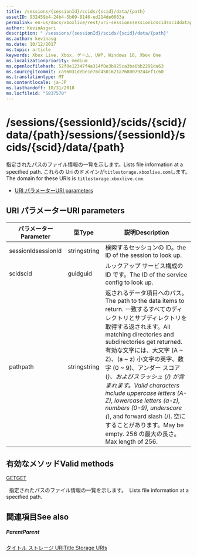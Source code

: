 ```yaml
---
title: /sessions/{sessionId}/scids/{scid}/data/{path}
assetID: 932459b4-24b4-5b09-8146-ed214de0083a
permalink: en-us/docs/xboxlive/rest/uri-sessionssessionidscidssciddatapath.html
author: KevinAsgari
description: " /sessions/{sessionId}/scids/{scid}/data/{path}"
ms.author: kevinasg
ms.date: 10/12/2017
ms.topic: article
keywords: Xbox Live, Xbox, ゲーム, UWP, Windows 10, Xbox One
ms.localizationpriority: medium
ms.openlocfilehash: 52f0e12347f4a314f8e3b925ca3ba6bb2291da63
ms.sourcegitcommit: ca96031debe1e76d4501621a7680079244ef1c60
ms.translationtype: MT
ms.contentlocale: ja-JP
ms.lasthandoff: 10/31/2018
ms.locfileid: "5837570"
---
```

# <a name="sessionssessionidscidssciddatapath"></a><span data-ttu-id="d7eeb-104">/sessions/{sessionId}/scids/{scid}/data/{path}</span><span class="sxs-lookup"><span data-stu-id="d7eeb-104">/sessions/{sessionId}/scids/{scid}/data/{path}</span></span>
<span data-ttu-id="d7eeb-105">指定されたパスのファイル情報の一覧を示します。</span><span class="sxs-lookup"><span data-stu-id="d7eeb-105">Lists file information at a specified path.</span></span> <span data-ttu-id="d7eeb-106">これらの Uri のドメインが`titlestorage.xboxlive.com`します。</span><span class="sxs-lookup"><span data-stu-id="d7eeb-106">The domain for these URIs is `titlestorage.xboxlive.com`.</span></span>
 
  * [<span data-ttu-id="d7eeb-107">URI パラメーター</span><span class="sxs-lookup"><span data-stu-id="d7eeb-107">URI parameters</span></span>](#ID4EV)
 
<a id="ID4EV"></a>

 
## <a name="uri-parameters"></a><span data-ttu-id="d7eeb-108">URI パラメーター</span><span class="sxs-lookup"><span data-stu-id="d7eeb-108">URI parameters</span></span>
 
| <span data-ttu-id="d7eeb-109">パラメーター</span><span class="sxs-lookup"><span data-stu-id="d7eeb-109">Parameter</span></span>| <span data-ttu-id="d7eeb-110">型</span><span class="sxs-lookup"><span data-stu-id="d7eeb-110">Type</span></span>| <span data-ttu-id="d7eeb-111">説明</span><span class="sxs-lookup"><span data-stu-id="d7eeb-111">Description</span></span>| 
| --- | --- | --- | 
| <span data-ttu-id="d7eeb-112">sessionId</span><span class="sxs-lookup"><span data-stu-id="d7eeb-112">sessionId</span></span>| <span data-ttu-id="d7eeb-113">string</span><span class="sxs-lookup"><span data-stu-id="d7eeb-113">string</span></span>| <span data-ttu-id="d7eeb-114">検索するセッションの ID。</span><span class="sxs-lookup"><span data-stu-id="d7eeb-114">the ID of the session to look up.</span></span>| 
| <span data-ttu-id="d7eeb-115">scid</span><span class="sxs-lookup"><span data-stu-id="d7eeb-115">scid</span></span>| <span data-ttu-id="d7eeb-116">guid</span><span class="sxs-lookup"><span data-stu-id="d7eeb-116">guid</span></span>| <span data-ttu-id="d7eeb-117">ルックアップ サービス構成の ID です。</span><span class="sxs-lookup"><span data-stu-id="d7eeb-117">The ID of the service config to look up.</span></span>| 
| <span data-ttu-id="d7eeb-118">path</span><span class="sxs-lookup"><span data-stu-id="d7eeb-118">path</span></span>| <span data-ttu-id="d7eeb-119">string</span><span class="sxs-lookup"><span data-stu-id="d7eeb-119">string</span></span>| <span data-ttu-id="d7eeb-120">返されるデータ項目へのパス。</span><span class="sxs-lookup"><span data-stu-id="d7eeb-120">The path to the data items to return.</span></span> <span data-ttu-id="d7eeb-121">一致するすべてのディレクトリとサブディレクトリを取得する返されます。</span><span class="sxs-lookup"><span data-stu-id="d7eeb-121">All matching directories and subdirectories get returned.</span></span> <span data-ttu-id="d7eeb-122">有効な文字には、大文字 (A ~ Z)、(a ~ z) 小文字の英字、数字 (0 ~ 9)、アンダー スコア (_)、およびスラッシュ (/) が含まれます。</span><span class="sxs-lookup"><span data-stu-id="d7eeb-122">Valid characters include uppercase letters (A-Z), lowercase letters (a-z), numbers (0-9), underscore (_), and forward slash (/).</span></span> <span data-ttu-id="d7eeb-123">空にすることがあります。</span><span class="sxs-lookup"><span data-stu-id="d7eeb-123">May be empty.</span></span> <span data-ttu-id="d7eeb-124">256 の最大の長さ。</span><span class="sxs-lookup"><span data-stu-id="d7eeb-124">Max length of 256.</span></span>| 
  
<a id="ID4EFC"></a>

 
## <a name="valid-methods"></a><span data-ttu-id="d7eeb-125">有効なメソッド</span><span class="sxs-lookup"><span data-stu-id="d7eeb-125">Valid methods</span></span>

[<span data-ttu-id="d7eeb-126">GET</span><span class="sxs-lookup"><span data-stu-id="d7eeb-126">GET</span></span>](uri-sessionssessionidscidssciddatapath-get.md)

<span data-ttu-id="d7eeb-127">&nbsp;&nbsp;指定されたパスのファイル情報の一覧を示します。</span><span class="sxs-lookup"><span data-stu-id="d7eeb-127">&nbsp;&nbsp;Lists file information at a specified path.</span></span>
 
<a id="ID4EPC"></a>

 
## <a name="see-also"></a><span data-ttu-id="d7eeb-128">関連項目</span><span class="sxs-lookup"><span data-stu-id="d7eeb-128">See also</span></span>
 
<a id="ID4ERC"></a>

 
##### <a name="parent"></a><span data-ttu-id="d7eeb-129">Parent</span><span class="sxs-lookup"><span data-stu-id="d7eeb-129">Parent</span></span> 

[<span data-ttu-id="d7eeb-130">タイトル ストレージ URI</span><span class="sxs-lookup"><span data-stu-id="d7eeb-130">Title Storage URIs</span></span>](atoc-reference-storagev2.md)

   